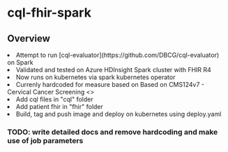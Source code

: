 # cql-fhir-spark

## Overview

<li>Attempt to run  [cql-evaluator](https://github.com/DBCG/cql-evaluator) on Spark
<li>Validated and tested on Azure HDInsight Spark cluster with FHIR R4
<li>Now runs on kubernetes via spark kubernetes operator
<li>Currenly hardcoded for measure based on Based on CMS124v7 - Cervical Cancer Screening <<Check class EvaluatorMapPartitionsFunction >>
<li>Add cql files in "cql" folder
<li>Add patient fhir in "fhir" folder
<li>Build, tag and push image and deploy on kubernetes using deploy.yaml

### TODO: write detailed docs and remove hardcoding and make use of job parameters
